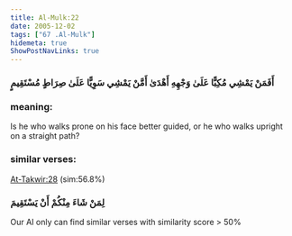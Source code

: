 ```yaml
---
title: Al-Mulk:22
date: 2005-12-02
tags: ["67 .Al-Mulk"]
hidemeta: true 
ShowPostNavLinks: true 
---
```

### أَفَمَنْ يَمْشِي مُكِبًّا عَلَىٰ وَجْهِهِ أَهْدَىٰ أَمَّنْ يَمْشِي سَوِيًّا عَلَىٰ صِرَاطٍ مُسْتَقِيمٍ
### meaning: 
Is he who walks prone on his face better guided, or he who walks upright on a straight path?
### similar verses: 

[At-Takwir:28](/81/28) (sim:56.8%)

### لِمَنْ شَاءَ مِنْكُمْ أَنْ يَسْتَقِيمَ

Our AI only can find similar verses with similarity score > 50% 



